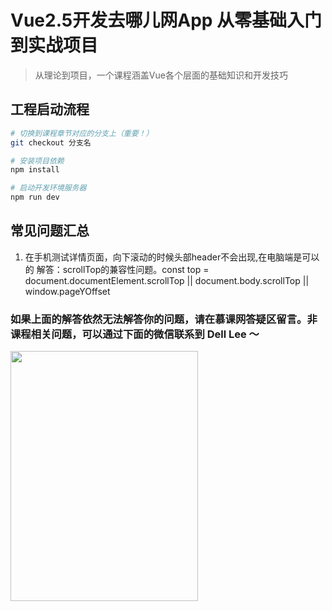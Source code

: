# Vue2.5开发去哪儿网App 从零基础入门到实战项目

> 从理论到项目，一个课程涵盖Vue各个层面的基础知识和开发技巧

## 工程启动流程

``` bash
# 切换到课程章节对应的分支上（重要！）
git checkout 分支名

# 安装项目依赖
npm install

# 启动开发环境服务器
npm run dev
```

## 常见问题汇总

1. 在手机测试详情页面，向下滚动的时候头部header不会出现,在电脑端是可以的
解答：scrollTop的兼容性问题。const top = document.documentElement.scrollTop || document.body.scrollTop || window.pageYOffset

### 如果上面的解答依然无法解答你的问题，请在慕课网答疑区留言。非课程相关问题，可以通过下面的微信联系到 Dell Lee ～

<img src="https://git1.imooc.com/Project/coding-203/raw/master/wechat.jpg" width=300 height=400 />
